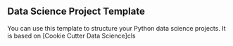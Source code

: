 ## Data Science Project Template

You can use this template to structure your Python data science projects. It is based on [Cookie Cutter Data Science]cls